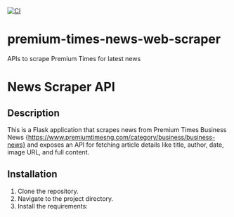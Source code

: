 [![CI](https://github.com/Mudathir-Salahudeen/premium-times-news-web-scraper/actions/workflows/main.yml/badge.svg)](https://github.com/Mudathir-Salahudeen/premium-times-news-web-scraper/actions/workflows/main.yml)

# premium-times-news-web-scraper
APIs to scrape Premium Times for latest news

# News Scraper API

## Description

This is a Flask application that scrapes news from Premium Times Business News {https://www.premiumtimesng.com/category/business/business-news} and exposes an API for fetching article details like title, author, date, image URL, and full content.

## Installation

1. Clone the repository.
2. Navigate to the project directory.
3. Install the requirements:

